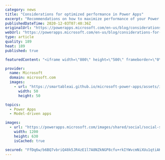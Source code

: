 ```yaml
---
category: news
title: "Considerations for optimized performance in Power Apps"
excerpt: "Recommendations on how to maximize performance of your Power Apps "
publishedDateTime: 2020-12-03T07:40:36Z
originalUrl: "https://powerapps.microsoft.com/en-us/blog/considerations-for-optimized-performance-in-power-apps/"
webUrl: "https://powerapps.microsoft.com/en-us/blog/considerations-for-optimized-performance-in-power-apps/"
type: article
quality: 189
heat: 189
published: true

featuredContent: "<iframe width=\"800\" height=\"500\" frameborder=\"0\" src=\"https://www.youtube.com/embed/jcKoqC9Vfmo\" allow=\"accelerometer; autoplay; encrypted-media; gyroscope; picture-in-picture\" allowfullscreen></iframe>"

provider:
  name: Microsoft
  domain: microsoft.com
  images:
    - url: "https://smartableai.github.io/microsoft-power-apps/assets/images/organizations/microsoft.com-50x50.jpg"
      width: 50
      height: 50

topics:
  - Power Apps
  - Model-driven apps

images:
  - url: "https://powerapps.microsoft.com/images/shared/social/social-share-post-ignite.png"
    width: 1200
    height: 630
    isCached: true

secured: "FfDq6w/b6BQ7vbriQ48k5JR4zE1l7A8NZkNGP8cfu+rkIYWvcmNiXUu1qtiAKBOQEMe/7fJZrBLj8Iukw+sn2I3V1H2zj4ZtNs5Sf/MVLMBoQu6zcw4piLX26ZOTBl5TbxfzEWiwc85FeMzXtQIvhKQrJv1valTI3ypIyPywEVZ1WNOQ4rENQ5yYWB8lUF88ml4kmXdZmuuE6/pcinLDw/FSYDllyjjofg8t6lxX1mr/HfyI9YfHOrAOnx/gi/B3WaC6LMBjPSQ2O6ih9K8HXtmChUq4xdFaJHNzDcbZXAmQOQoQgOlN69FoWhpqASVWFJ30a3zzYN8WWGMwOGZugKFCkCJgzZXKp1nfAUaj3k+ZChIt8VM8Jn6QuHyL+/okXCMAcIZJh602FY+YT+g3mlOjsgJUHAHEJe0MPmTue+9KnnAREFyMotZQt5Q0ZYhrzgsdHdjloTO0uWrgDPkQ4Q==;Qfv2NF9zwW2nbGcYkIA23Q=="
---
```



